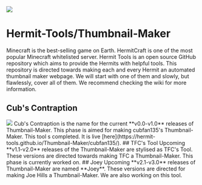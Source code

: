<img src="https://repository-images.githubusercontent.com/267630735/303cd280-bd05-11ea-8373-fecde5e8006d">

# Hermit-Tools/Thumbnail-Maker
Minecraft is the best-selling game on Earth. HermitCraft is one of the most popular Minecraft whitelisted server. Hermit Tools is an open source GitHub repository which aims to provide the Hermits with helpful tools. This repository is directed towards making each and every Hermit an automated thumbnail maker webpage. We will start with one of them and slowly, but flawlessly, cover all of them. We recommend checking the wiki for more information.
## Cub's Contraption
<img src="https://imgur.com/MKfL5y2.png">  
Cub's Contraption is the name for the current **v0.0-v1.0** releases of Thumbnail-Maker. This phase is aimed for making cubfan135's Thumbnail-Maker.
This tool s completed. It is live [here](https://hermit-tools.github.io/Thumbnail-Maker/cubfan135/).  
## TFC's Tool
Upcoming **v1.1-v2.0** releases of the Thumbnail-Maker are stylised as TFC's Tool. These versions are directed towards making TFC a Thumbnail-Maker. This phase is currently worked on.  
## Joey
Upcoming **v2.1-v3.0** releases of Thumbnail-Maker are named **Joey**. These versions are directed for making Joe Hills a Thumbnail-Maker. We are also working on this tool.
